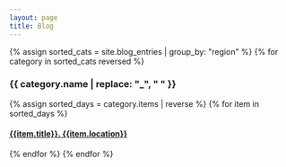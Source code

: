 ```yaml
---
layout: page
title: Blog
---
```


{% assign sorted_cats = site.blog_entries | group_by: "region" %}
{% for category in sorted_cats reversed %}
  
  <div id="#{{ category.name }}"></div>
  <p></p>
  
  <h3 class="category-head">{{ category.name | replace: "_", " " }}</h3>
  <a name="{{ category.name | slugize }}"></a>
  {% assign sorted_days = category.items | reverse %}
  {% for item in sorted_days %}
  <h4><a href="{{ site.baseurl }}{{ item.url }}">{{item.title}}. {{item.location}}</a></h4>
  {% endfor %}
{% endfor %}
